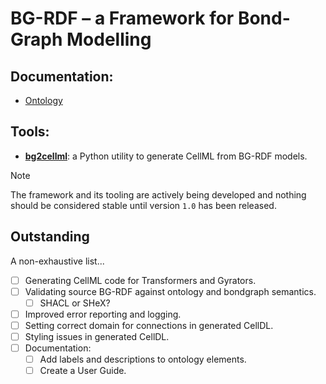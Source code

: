 # BG-RDF – a Framework for Bond-Graph Modelling

## Documentation:

* [Ontology](https://celldl.org/ontologies/bondgraph-framework)

## Tools:

* **[bg2cellml](/tools)**: a Python utility to generate CellML from BG-RDF models.
  
> [!NOTE]
> The framework and its tooling are actively being developed and nothing should be considered stable until version `1.0` has been released.

## Outstanding

A non-exhaustive list...

- [ ] Generating CellML code for Transformers and Gyrators.
- [ ] Validating source BG-RDF against ontology and bondgraph semantics.
    - [ ] SHACL or SHeX?
- [ ] Improved error reporting and logging.
- [ ] Setting correct domain for connections in generated CellDL.
- [ ] Styling issues in generated CellDL.
- [ ] Documentation:
    - [ ] Add labels and descriptions to ontology elements.
    - [ ] Create a User Guide.

